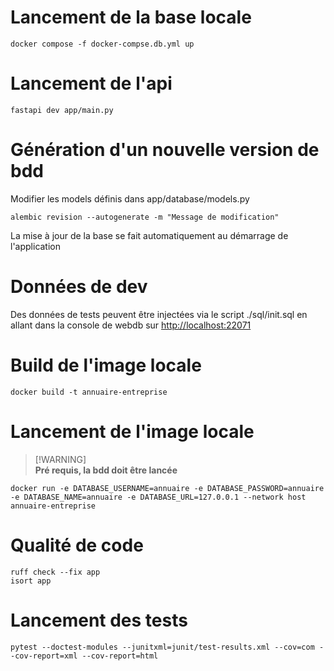 # Lancement de la base locale 
```
docker compose -f docker-compse.db.yml up
```

# Lancement de l'api
```
fastapi dev app/main.py
```

# Génération d'un nouvelle version de bdd
Modifier les models définis dans app/database/models.py
```
alembic revision --autogenerate -m "Message de modification"
```
La mise à jour de la base se fait automatiquement au démarrage de l'application

# Données de dev
Des données de tests peuvent être injectées via le script ./sql/init.sql en allant dans la console de webdb sur [http://localhost:22071](http://localhost:22071)

# Build de l'image locale 
```
docker build -t annuaire-entreprise
```

# Lancement de l'image locale
> [!WARNING]\
> **Pré requis, la bdd doit être lancée**
```
docker run -e DATABASE_USERNAME=annuaire -e DATABASE_PASSWORD=annuaire -e DATABASE_NAME=annuaire -e DATABASE_URL=127.0.0.1 --network host annuaire-entreprise
```

# Qualité de code 
```
ruff check --fix app
isort app
```

# Lancement des tests
```
pytest --doctest-modules --junitxml=junit/test-results.xml --cov=com --cov-report=xml --cov-report=html
```

